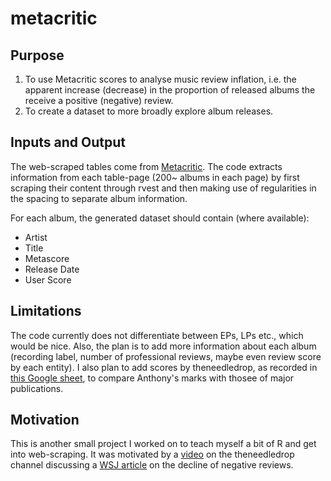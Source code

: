 # metacritic

## Purpose
1. To use Metacritic scores to analyse music review inflation, i.e. the apparent increase (decrease) in the proportion of released albums the receive a positive (negative) review.
2. To create a dataset to more broadly explore album releases.

## Inputs and Output
The web-scraped tables come from [Metacritic](http://www.metacritic.com/browse/albums/release-date/available/metascore?page=1). The code extracts information from each table-page (200~ albums in each page) by first scraping their content through rvest and then making use of regularities in the spacing to separate album information. 

For each album, the generated dataset should contain (where available):
* Artist
* Title
* Metascore
* Release Date
* User Score
 

## Limitations
The code currently does not differentiate between EPs, LPs etc., which would be nice. Also, the plan is to add more information about each album (recording label, number of professional reviews, maybe even review score by each entity). I also plan to add scores by theneedledrop, as recorded in [this Google sheet](https://docs.google.com/spreadsheets/d/1GbGyWVtePH8RZCZd7N3RPDh8m-K6hgO6AyKsAHZpbeQ/edit#gid=0), to compare Anthony's marks with thosee of major publications.

## Motivation 
This is another small project I worked on to teach myself a bit of R and get into web-scraping. It was motivated by a [video](https://www.youtube.com/watch?v=wOqrhG2DTe8) on the theneedledrop channel discussing a [WSJ article](https://www.wsj.com/articles/what-happened-to-the-negative-music-review-1502535600?mg=prod/accounts-wsj) on the decline of negative reviews.